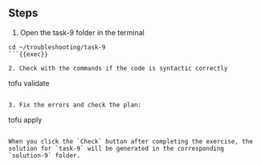 ## Steps

1. Open the task-9 folder in the terminal

```
cd ~/troubleshooting/task-9
```{{exec}}

2. Check with the commands if the code is syntactic correctly

```
tofu validate
```{{exec}}

3. Fix the errors and check the plan:

```
tofu apply
```{{exec}}

When you click the `Check` button after completing the exercise, the solution for `task-9` will be generated in the corresponding `solution-9` folder.
